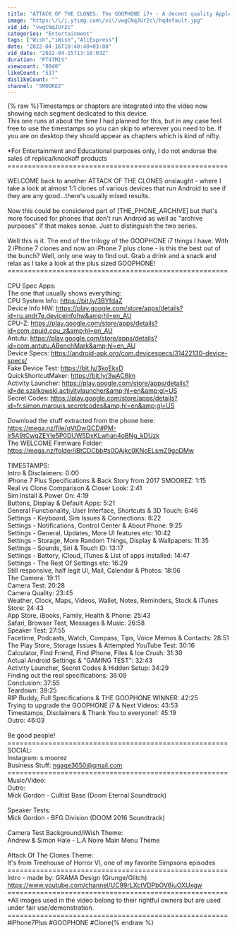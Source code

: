 ```yaml
---
title: "ATTACK OF THE CLONES: The GOOPHONE i7+ - A decent quality Apple iPhone 7 Plus Clone...I guess"
image: "https:\/\/i.ytimg.com\/vi\/vwgCNqJUr2c\/hqdefault.jpg"
vid_id: "vwgCNqJUr2c"
categories: "Entertainment"
tags: ["Wish","iWish","AliExpress"]
date: "2022-04-16T10:40:40+03:00"
vid_date: "2022-04-15T13:16:03Z"
duration: "PT47M1S"
viewcount: "8040"
likeCount: "537"
dislikeCount: ""
channel: "SMOOREZ"
---
```

{% raw %}Timestamps or chapters are integrated into the video now showing each segment dedicated to this device.<br />This one runs at about the time I had planned for this, but in any case feel free to use the timestamps so you can skip to wherever you need to be. If you are on desktop they should appear as chapters which is kind of nifty.<br /><br />*For Entertainment and Educational purposes only, I do not endorse the sales of replica/knockoff products<br />======================================================<br /><br />WELCOME back to another ATTACK OF THE CLONES onslaught - where I take a look at almost 1:1 clones of various devices that run Android to see if they are any good...there's usually mixed results.<br /><br />Now this could be considered part of [THE_PHONE_ARCHIVE] but that's more focused for phones that don't run Android as well as &quot;archive purposes&quot; if that makes sense. Just to distinguish the two series.<br /><br />Well this is it. The end of the trilogy of the GOOPHONE i7 things I have. With 2 iPhone 7 clones and now an iPhone 7 plus clone - is this the best out of the bunch? Well, only one way to find out. Grab a drink and a snack and relax as I take a look at the plus sized GOOPHONE!<br />======================================================<br /><br />CPU Spec Apps:<br />The one that usually shows everything:<br />CPU System Info: <a rel="nofollow" target="blank" href="https://bit.ly/3BYfdaZ">https://bit.ly/3BYfdaZ</a><br />Device Info HW: <a rel="nofollow" target="blank" href="https://play.google.com/store/apps/details?id=ru.andr7e.deviceinfohw&amp;hl=en_AU">https://play.google.com/store/apps/details?id=ru.andr7e.deviceinfohw&amp;hl=en_AU</a><br />CPU-Z: <a rel="nofollow" target="blank" href="https://play.google.com/store/apps/details?id=com.cpuid.cpu_z&amp;hl=en_AU">https://play.google.com/store/apps/details?id=com.cpuid.cpu_z&amp;hl=en_AU</a><br />Antutu: <a rel="nofollow" target="blank" href="https://play.google.com/store/apps/details?id=com.antutu.ABenchMark&amp;hl=en_AU">https://play.google.com/store/apps/details?id=com.antutu.ABenchMark&amp;hl=en_AU</a><br />Device Specs: <a rel="nofollow" target="blank" href="https://android-apk.org/com.devicespecs/31422130-device-specs/">https://android-apk.org/com.devicespecs/31422130-device-specs/</a><br />Fake Device Test: <a rel="nofollow" target="blank" href="https://bit.ly/3koEkxD">https://bit.ly/3koEkxD</a><br />QuickShortcutMaker: <a rel="nofollow" target="blank" href="https://bit.ly/3wAC6jm">https://bit.ly/3wAC6jm</a><br />Activity Launcher: <a rel="nofollow" target="blank" href="https://play.google.com/store/apps/details?id=de.szalkowski.activitylauncher&amp;hl=en&amp;gl=US">https://play.google.com/store/apps/details?id=de.szalkowski.activitylauncher&amp;hl=en&amp;gl=US</a><br />Secret Codes: <a rel="nofollow" target="blank" href="https://play.google.com/store/apps/details?id=fr.simon.marquis.secretcodes&amp;hl=en&amp;gl=US">https://play.google.com/store/apps/details?id=fr.simon.marquis.secretcodes&amp;hl=en&amp;gl=US</a><br /><br />Download the stuff extracted from the phone here: <br /><a rel="nofollow" target="blank" href="https://mega.nz/file/qVtDwQCD#PM-Ir5A9tCwgZEYIe5P0DUW5DxKLwhan4oBNg_kDUzk">https://mega.nz/file/qVtDwQCD#PM-Ir5A9tCwgZEYIe5P0DUW5DxKLwhan4oBNg_kDUzk</a><br />The WELCOME Firmware Folder:<br /><a rel="nofollow" target="blank" href="https://mega.nz/folder/iBtCDCbb#s0OAjkc0KNoELsmZ9goDMw">https://mega.nz/folder/iBtCDCbb#s0OAjkc0KNoELsmZ9goDMw</a><br /><br />TIMESTAMPS:<br />Intro &amp; Disclaimers: 0:00<br />iPhone 7 Plus Specifications &amp; Back Story from 2017 SMOOREZ: 1:15<br />Real vs Clone Comparison &amp; Closer Look: 2:41<br />Sim Install &amp; Power On: 4:19<br />Buttons, Display &amp; Default Apps: 5:21<br />General Functionality, User Interface, Shortcuts &amp; 3D Touch: 6:46<br />Settings - Keyboard, Sim Issues &amp; Connections: 8:22<br />Settings - Notifications, Control Center &amp; About Phone: 9:25<br />Settings - General, Updates, More UI features etc: 10:42<br />Settings - Storage, More Random Things, Display &amp; Wallpapers: 11:35<br />Settings - Sounds, Siri &amp; Touch ID: 13:17<br />Settings - Battery, iCloud, iTunes &amp; List of apps installed: 14:47<br />Settings - The Rest Of Settings etc: 16:29<br />Still responsive, half legit UI, Mail, Calendar &amp; Photos: 18:06<br />The Camera: 19:11<br />Camera Test: 20:28<br />Camera Quality: 23:45<br />Weather, Clock, Maps, Videos, Wallet, Notes, Reminders, Stock &amp; iTunes Store: 24:43<br />App Store, iBooks, Family, Health &amp; Phone: 25:43<br />Safari, Browser Test, Messages &amp; Music: 26:58<br />Speaker Test: 27:55<br />Facetime, Podcasts, Watch, Compass, Tips, Voice Memos &amp; Contacts: 28:51<br />The Play Store, Storage Issues &amp; Attempted YouTube Test: 30:16<br />Calculator, Find Friend, Find iPhone, Files &amp; Ice Crush: 31:30<br />Actual Android Settings &amp; &quot;GAMING TEST&quot;: 32:43<br />Activity Launcher, Secret Codes &amp; Hidden Setup: 34:29<br />Finding out the real specifications: 36:09<br />Conclusion: 37:55<br />Teardown: 39:25<br />RIP Buddy, Full Specifications &amp; THE GOOPHONE WINNER: 42:25<br />Trying to upgrade the GOOPHONE i7 &amp; Next Videos: 43:53<br />Timestamps, Disclaimers &amp; Thank You to everyone!: 45:19<br />Outro: 46:03<br /><br />Be good people!<br />======================================================<br />SOCIAL:<br />Instagram: s.moorez<br />Business Stuff: ngage3650@gmail.com<br />======================================================<br />Music/Video:<br />Outro:<br />Mick Gordon - Cultist Base (Doom Eternal Soundtrack)<br /><br />Speaker Tests:<br />Mick Gordon - BFG Division (DOOM 2016 Soundtrack)<br /><br />Camera Test Background/iWish Theme:<br />Andrew &amp; Simon Hale - L.A Noire Main Menu Theme<br /><br />Attack Of The Clones Theme:<br />It's from Treehouse of Horror VI, one of my favorite Simpsons episodes<br />======================================================<br />Intro - made by: GRAMA Design (Grunge/Glitch)<br /><a rel="nofollow" target="blank" href="https://www.youtube.com/channel/UC99rLXctVDPbOV6iuOXUxgw">https://www.youtube.com/channel/UC99rLXctVDPbOV6iuOXUxgw</a><br />======================================================<br />*All images used in the video belong to their rightful owners but are used under fair use/demonstration.<br />======================================================<br />#iPhone7Plus #GOOPHONE #Clone{% endraw %}
